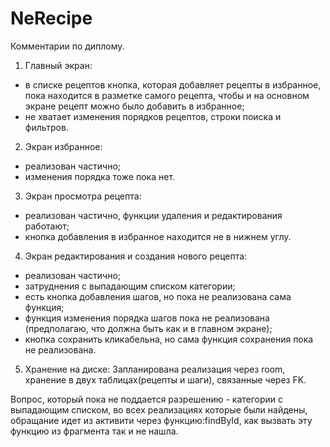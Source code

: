 # NeRecipe
Комментарии по диплому.
1. Главный экран:
 - в списке рецептов кнопка, которая добавляет рецепты в избранное, пока находится в разметке самого рецепта, чтобы и на основном экране рецепт можно было добавить в избранное;
 - не хватает изменения порядков рецептов, строки поиска и фильтров.
  
2. Экран избранное:
 - реализован частично;
 - изменения порядка тоже пока нет.
 
3. Экран просмотра рецепта:
 - реализован частично, функции удаления и редактирования работают;
 - кнопка добавления в избранное находится не в нижнем углу.
 
4. Экран редактирования и создания нового рецепта:
 - реализован частично;
 - затруднения с выпадающим списком категории;
 - есть кнопка добавления шагов, но пока не реализована сама функция;
 - функция изменения порядка шагов пока не реализована (предполагаю, что должна быть как и в главном экране);
 - кнопка сохранить кликабельна, но сама функция сохранения пока не реализована.
 
5. Хранение на диске:
 Запланирована реализация через room, хранение в двух таблицах(рецепты и шаги), связанные через FK.
 
 Вопрос, который пока не поддается разрешению - категории с выпадающим списком, во всех реализациях которые были найдены, обращание идет из активити 
 через функцию:findById, как вызвать эту функцию из фрагмента так и не нашла.
 

